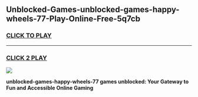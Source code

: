 
## Unblocked-Games-unblocked-games-happy-wheels-77-Play-Online-Free-5q7cb
<h3>
<a href="https://premium76.site?title=unblocked-games-happy-wheels-77&ref=26A">CLICK TO PLAY</a></h3>
<hr>

<h3>
<a href="https://premium76.site?title=unblocked-games-happy-wheels-77&ref=26A">CLICK 2 PLAY</a>
  
</h3>

<a href="https://premium76.site?title=unblocked-games-happy-wheels-77&ref=26A"><img src="https://clearcache.store/games.png"></a>


**unblocked-games-happy-wheels-77 games unblocked: Your Gateway to Fun and Accessible Online Gaming**
